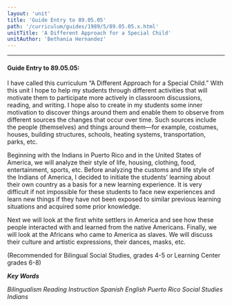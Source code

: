 ```yaml
---
layout: 'unit'
title: 'Guide Entry to 89.05.05'
path: '/curriculum/guides/1989/5/89.05.05.x.html'
unitTitle: 'A Different Approach for a Special Child'
unitAuthor: 'Bethania Hernandez'
---
```


<body>
<hr/>
 <h4>
  Guide Entry to 89.05.05:
 </h4>
 I have called this curriculum “A Different Approach for a Special Child.” With this unit I hope to help my students through different activities that will motivate them to participate more actively in classroom discussions, reading, and writing. I hope also to create in my students some inner motivation to discover things around them and enable them to observe from different sources the changes that occur over time. Such sources include the people (themselves) and things around them—for example, costumes, houses, building structures, schools, heating systems, transportation, parks, etc.
 <p>
  Beginning with the Indians in Puerto Rico and in the United States of America, we will analyze their style of life, housing, clothing, food, entertainment, sports, etc. Before analyzing the customs and life style of the Indians of America, I decided to initiate the students’ learning about their own country as a basis for a new learning experience. It is very difficult if not impossible for these students to face new experiences and learn new things if they have not been exposed to similar previous learning situations and acquired some prior knowledge.
 </p>
 <p>
  Next we will look at the first white settlers in America and see how these people interacted with and learned from the native Americans. Finally, we will look at the Africans who came to America as slaves. We will discuss their culture and artistic expressions, their dances, masks, etc.
 </p>
 <p>
  (Recommended for Bilingual Social Studies, grades 4-5 or Learning Center grades 6-8)
 </p>
<p>
  <b>
   <i>
    Key Words
   </i>
  </b>
  <br/>
 </p>
 <p>
  <i>
   Bilingualism Reading Instruction Spanish English Puerto Rico Social Studies Indians
  </i>
 </p>

</body>
